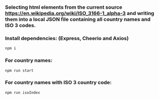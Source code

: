 ### Selecting html elements from the current source https://en.wikipedia.org/wiki/ISO_3166-1_alpha-3 and writing them into a local JSON file containing all country names and ISO 3 codes.

### Install dependencies: (Express, Cheerio and Axios)
`npm i`

### For country names:
`npm run start`

### For country names with ISO 3 country code:
`npm run isoIndex`